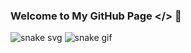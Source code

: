 ### Welcome to My GitHub Page </> 👋
![snake svg](https://github.com/bozensel/bozensel/blob/output/github-contribution-grid-snake.svg)
![snake gif](https://github.com/bozensel//blob/output/github-contribution-grid-snake.gif)
